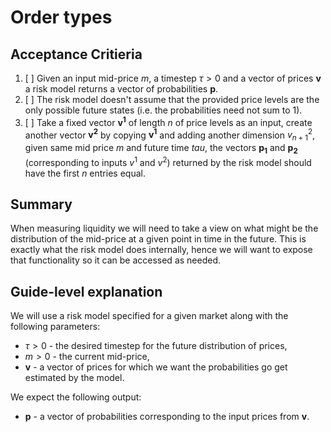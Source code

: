 # Order types

## Acceptance Critieria

1. [ ] Given an input mid-price $`m`$, a timestep $`\tau > 0`$ and a vector of prices $`\mathbf{v}`$ a risk model returns a vector of probabilities $`\mathbf{p}`$.
2. [ ] The risk model doesn't assume that the provided price levels are the only possible future states (i.e. the probabilities need not sum to 1).
3. [ ] Take a fixed vector $`\mathbf{v^1}`$ of length $`n`$ of price levels as an input, create another vector $`\mathbf{v^2}`$ by copying $`\mathbf{v^1}`$ and adding another dimension $`v^2_{n+1}`$, given same mid price $`m`$ and future time $tau$, the vectors $`\mathbf{p_1}`$ and $`\mathbf{p_2}`$ (corresponding to inputs $`v^1`$ and $`v^2`$) returned by the risk model should have the first $`n`$ entries equal.

## Summary

When measuring liquidity we will need to take a view on what might be the distribution of the mid-price at a given point in time in the future. This is exactly what the risk model does internally, hence we will want to expose that functionality so it can be accessed as needed.

## Guide-level explanation

We will use a risk model specified for a given market along with the following parameters:

* $`\tau > 0`$ - the desired timestep for the future distribution of prices,
* $`m > 0`$ - the current mid-price,
* $`\mathbf{v}`$ - a vector of prices for which we want the probabilities go get estimated by the model.

We expect the following output:

* $`\mathbf{p}`$ - a vector of probabilities corresponding to the input prices from $`\mathbf{v}`$.
